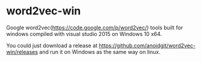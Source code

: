 # word2vec-win
Google word2vec(https://code.google.com/p/word2vec/) tools built for windows compiled with visual studio 2015 on Windows 10 x64.

You could just download a release at https://github.com/anoidgit/word2vec-win/releases and run it on Windows as the same way on linux.
